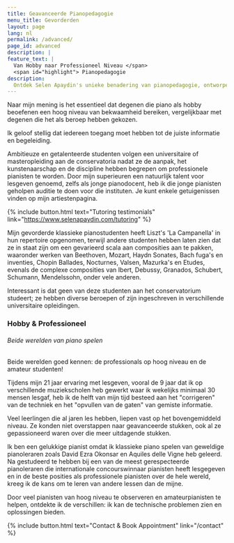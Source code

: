 ```yaml
---
title: Geavanceerde Pianopedagogie
menu_title: Gevorderden
layout: page
lang: nl
permalink: /advanced/
page_id: advanced
description: |
feature_text: |
  Van Hobby naar Professioneel Niveau </span>
  <span id="highlight"> Pianopedagogie
description:
  Ontdek Selen Apaydin's unieke benadering van pianopedagogie, ontworpen om amateurpianisten te helpen professioneel niveau te bereiken. Leer over haar ervaring in het onderwijzen van geavanceerd repertoire aan niet-conservatorium studenten en haar methoden om technische uitdagingen te overwinnen. #PianoOnderwijs #GeavanceerdePianotechniek
---
```



Naar mijn mening is het essentieel dat degenen die piano als hobby beoefenen een hoog niveau van bekwaamheid bereiken, vergelijkbaar met degenen die het als beroep hebben gekozen.

Ik geloof stellig dat iedereen toegang moet hebben tot de juiste informatie en begeleiding.

​​Ambitieuze en getalenteerde studenten volgen een universitaire of masteropleiding aan de conservatoria nadat ze de aanpak, het kunstenaarschap en de discipline hebben begrepen om professionele pianisten te worden. Door mijn superieuren een natuurlijk talent voor lesgeven genoemd, zelfs als jonge pianodocent, heb ik die jonge pianisten geholpen auditie te doen voor die instituten. Je kunt enkele getuigenissen vinden op mijn artiestenpagina. 

{% include button.html text="Tutoring testimonials" link="https://www.selenapaydin.com/tutoring" %} 

Mijn gevorderde klassieke pianostudenten heeft Liszt's 'La Campanella' in hun repertoire opgenomen, terwijl andere studenten hebben laten zien dat ze in staat zijn om een gevarieerd scala aan composities aan te pakken, waaronder werken van Beethoven, Mozart, Haydn Sonates, Bach fuga's en inventies, Chopin Ballades, Nocturnes, Valsen, Mazurka's en Etudes, evenals de complexe composities van Ibert, Debussy, Granados, Schubert, Schumann, Mendelssohn, onder vele anderen.

Interessant is dat geen van deze studenten aan het conservatorium studeert; ze hebben diverse beroepen of zijn ingeschreven in verschillende universitaire opleidingen.

### Hobby & Professioneel

###### Beide werelden van piano spelen

Beide werelden goed kennen: de professionals op hoog niveau en de amateur studenten!

Tijdens mijn 21 jaar ervaring met lesgeven, vooral de 9 jaar dat ik op verschillende muziekscholen heb gewerkt waar ik wekelijks minimaal 30 mensen lesgaf, heb ik de helft van mijn tijd besteed aan het "corrigeren" van de techniek en het "opvullen van de gaten" van gemiste informatie.

​​Veel leerlingen die al jaren les hebben, liepen vast op het bovengemiddeld niveau. Ze konden niet overstappen naar geavanceerde stukken, ook al ze gepassioneerd waren over die meer uitdagende stukken.

​Ik ben een gelukkige pianist omdat ik klassieke piano spelen van geweldige pianoleraren zoals David Ezra Okonsar en Aquiles delle Vigne heb geleerd. Na gestudeerd te hebben bij een van de meest gerespecteerde pianoleraren die internationale concourswinnaar pianisten heeft lesgegeven en in de beste posities als professionele pianisten over de hele wereld, kreeg ik de kans om te leren van andere lessen dan de mijne.

Door veel pianisten van hoog niveau te observeren en amateurpianisten te helpen, ontdekte ik de verschillen: ik kan de technische problemen zien en oplossingen bieden.

{% include button.html text="Contact & Book Appointment" link="/contact" %} 